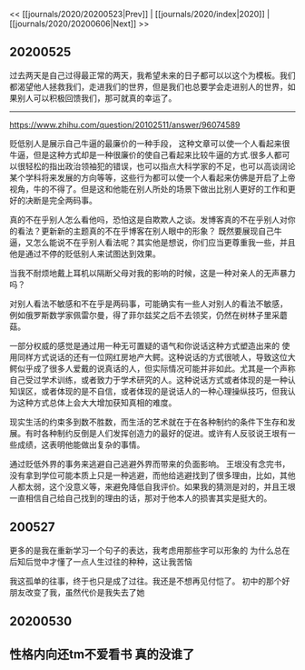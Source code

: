 << [[journals/2020/20200523|Prev]] | [[journals/2020/index|2020]] | [[journals/2020/20200606|Next]] >>

## 20200525

过去两天是自己过得最正常的两天，我希望未来的日子都可以以这个为模板。我们都渴望他人拯救我们，走进我们的世界，但是我们也总要学会走进别人的世界，如果别人可以积极回馈我们，那可就真的幸运了。

---

https://www.zhihu.com/question/20102511/answer/96074589

贬低别人是展示自己牛逼的最廉价的一种手段，
这种文章可以使一个人看起来很牛逼，但是这种方式却是一种很廉价的使自己看起来比较牛逼的方式.很多人都可以很轻松的指出政治领袖犯的错误，也可以指点大科学家的不足，也可以高谈阔论某个学科将来发展的方向等等，这些行为都可以使一个人看起来仿佛是开启了上帝视角，牛的不得了。但是这和他能在别人所处的场景下做出比别人更好的工作和更好的决断是完全两码事。

真的不在乎别人怎么看他吗，恐怕这是自欺欺人之谈。发博客真的不在乎别人对你的看法？更新新的主题真的不在乎博客在别人眼中的形象？
既然要展现自己牛逼，又怎么能说不在乎别人看法呢？其实他是想说，你们应当更尊重我一些，并且他是通过不停的贬低别人来试图达到效果。

当我不耐烦地戴上耳机以隔断父母对我的影响的时候，这是一种对亲人的无声暴力吗？

对别人看法不敏感和不在乎是两码事，可能确实有一些人对别人的看法不敏感，
例如俄罗斯数学家佩雷尔曼，得了菲尔兹奖之后不去领奖，仍然在树林子里采蘑菇。

一部分权威的感觉是通过用一种无可置疑的语气和你说话这种方式塑造出来的
使用同样方式说话的还有一位网红房地产大鳄。这种说话的方式很唬人，导致这位大鳄似乎成了很多人爱戴的说真话的人，但实际情况可能并非如此。尤其是一个声称自己受过学术训练，或者致力于学术研究的人。这种说话方式或者体现的是一种认知误区，或者体现的是不自信，或者体现的是说话人的一种心理操纵技巧，但我认为这种方式总体上会大大增加获知真相的难度。

现实生活的约束多到数不胜数，而生活的艺术就在于在各种制约的条件下生存和发展。有时各种制约反倒是人们发挥创造力的最好的促进。或许有人反驳说王垠有一些成绩，这表明他能做出复杂的事情。

通过贬低外界的事务来逃避自己逃避外界而带来的负面影响。
王垠没有念完书，没有拿到学位可能本质上只是一种逃避，而他给逃避找到了很多理由，比如，其他人都太弱，这个没意义等，来避免降低自我评价。如果我的猜测是对的，并且王垠一直相信自己给自己找到的理由的话，那对于他本人的损害其实是挺大的。

## 200527

更多的是我在重新学习一个句子的表达，我考虑用那些字可以形象的
为什么总在后知后觉中才懂了一点人生过往的种种，这让我苦恼

我这孤单的往事，终于也只是成了过往。我还是不想再见付恺了。
初中的那个好朋友改变了我，虽然代价是我失去了她

## 20200530

性格内向还tm不爱看书 真的没谁了
-